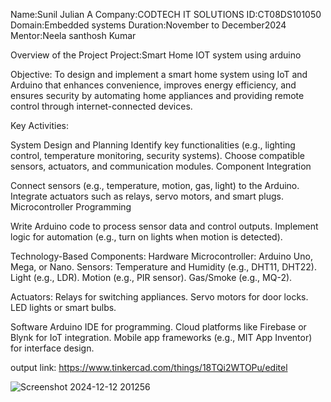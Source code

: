 Name:Sunil Julian A
Company:CODTECH IT SOLUTIONS
ID:CT08DS101050 
Domain:Embedded systems
Duration:November to December2024 
Mentor:Neela santhosh Kumar

Overview of the Project Project:Smart Home IOT system using arduino

Objective:
To design and implement a smart home system using IoT and Arduino that enhances convenience, improves energy efficiency, and ensures security by automating home appliances and providing remote control through internet-connected devices.

Key Activities:

System Design and Planning
Identify key functionalities (e.g., lighting control, temperature monitoring, security systems).
Choose compatible sensors, actuators, and communication modules.
Component Integration

Connect sensors (e.g., temperature, motion, gas, light) to the Arduino.
Integrate actuators such as relays, servo motors, and smart plugs.
Microcontroller Programming

Write Arduino code to process sensor data and control outputs.
Implement logic for automation (e.g., turn on lights when motion is detected).

Technology-Based Components:
Hardware
Microcontroller: Arduino Uno, Mega, or Nano.
Sensors:
Temperature and Humidity (e.g., DHT11, DHT22).
Light (e.g., LDR).
Motion (e.g., PIR sensor).
Gas/Smoke (e.g., MQ-2).

Actuators:
Relays for switching appliances.
Servo motors for door locks.
LED lights or smart bulbs.

Software
Arduino IDE for programming.
Cloud platforms like Firebase or Blynk for IoT integration.
Mobile app frameworks (e.g., MIT App Inventor) for interface design.

output link:
https://www.tinkercad.com/things/18TQi2WTOPu/editel

![Screenshot 2024-12-12 201256](https://github.com/user-attachments/assets/c8772ca3-2c6b-493f-b6d1-2c49c8fd669a)
